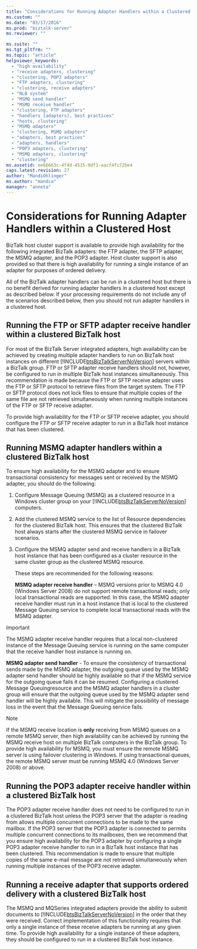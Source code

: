 ```yaml
---
title: "Considerations for Running Adapter Handlers within a Clustered Host1 | Microsoft Docs"
ms.custom: ""
ms.date: "03/17/2016"
ms.prod: "biztalk-server"
ms.reviewer: ""

ms.suite: ""
ms.tgt_pltfrm: ""
ms.topic: "article"
helpviewer_keywords: 
  - "high availability"
  - "receive adapters, clustering"
  - "clustering, POP3 adapters"
  - "FTP adapters, clustering"
  - "clustering, receive adapters"
  - "NLB system"
  - "MSMQ send handler"
  - "MSMQ receive handler"
  - "clustering, FTP adapters"
  - "handlers [adapters], best practices"
  - "hosts, clustering"
  - "MSMQ adapters"
  - "clustering, MSMQ adapters"
  - "adapters, best practices"
  - "adapters, handlers"
  - "POP3 adapters, clustering"
  - "MSMQ adapters, clustering"
  - "clustering"
ms.assetid: ee66663c-4f4d-4515-9df1-aacf4fc72be4
caps.latest.revision: 27
author: "MandiOhlinger"
ms.author: "mandia"
manager: "anneta"
---
```

# Considerations for Running Adapter Handlers within a Clustered Host
BizTalk host cluster support is available to provide high availability for the following integrated BizTalk adapters: the FTP adapter, the SFTP adapter, the MSMQ adapter, and the POP3 adapter. Host cluster support is also provided so that there is high availability for running a single instance of an adapter for purposes of ordered delivery.  
  
 All of the BizTalk adapter handlers  can be run in a clustered host but there is no benefit derived for running adapter handlers in a clustered host except as described below. If your processing requirements do not include any of the scenarios described below, then you should not run adapter handlers in a clustered host.  
  
## Running the FTP or SFTP adapter receive handler within a clustered BizTalk host  
 For most of the BizTalk Server integrated adapters, high availability can be achieved by creating multiple adapter handlers to run on BizTalk host instances on different [!INCLUDE[btsBizTalkServerNoVersion](../includes/btsbiztalkservernoversion-md.md)] servers within a BizTalk group. FTP or SFTP adapter receive handlers should not, however, be configured to run in multiple BizTalk host instances simultaneously. This recommendation is made because the FTP or SFTP receive adapter uses the FTP or SFTP protocol to retrieve files from the target system. The FTP or SFTP protocol does not lock files to ensure that multiple copies of the same file are not retrieved simultaneously when running multiple instances of the FTP or SFTP receive adapter.  
  
 To provide high availability for the FTP or SFTP receive adapter, you should configure the FTP or SFTP receive adapter to run in a BizTalk host instance that has been clustered.  
  
## Running MSMQ adapter handlers within a clustered BizTalk host  
 To ensure high availability for the MSMQ adapter and to ensure transactional consistency for messages sent or received by the MSMQ adapter, you should do the following:  
  
1. Configure Message Queuing (MSMQ) as a clustered resource in a Windows cluster group on your [!INCLUDE[btsBizTalkServerNoVersion](../includes/btsbiztalkservernoversion-md.md)] computers.  
  
2. Add the clustered MSMQ service to the list of Resource dependencies for the clustered BizTalk host. This ensures that the clustered BizTalk host always starts after the clustered MSMQ service in failover scenarios.  
  
3. Configure the MSMQ adapter send and receive handlers in a BizTalk host instance that has been configured as a cluster resource in the same cluster group as the clustered MSMQ resource.  
  
   These steps are recommended for the following reasons:  
  
   **MSMQ adapter receive handler** – MSMQ versions prior to MSMQ 4.0 (Windows Server 2008) do not support remote transactional reads; only local transactional reads are supported. In this case, the MSMQ adapter receive handler must run in a host instance that is local to the clustered Message Queuing service to complete local transactional reads with the MSMQ adapter.  
  
> [!IMPORTANT]
>  The MSMQ adapter receive handler requires that a local non-clustered instance of the Message Queuing service is running on the same computer that the receive handler host instance is running on.  
  
 **MSMQ adapter send handler** - To ensure the consistency of transactional sends made by the MSMQ adapter, the outgoing queue used by the MSMQ adapter send handler should be highly available so that if the MSMQ service for the outgoing queue fails it can be resumed. Configuring a clustered Message Queuingresource and the MSMQ adapter handlers in a cluster group will ensure that the outgoing queue used by the MSMQ adapter send handler will be highly available. This will mitigate the possibility of message loss in the event that the Message Queuing service fails.  
  
> [!NOTE]
>  If the MSMQ receive location is **only** receiving from MSMQ queues on a remote MSMQ server, then high availability can be achieved by running the MSMQ receive host on multiple BizTalk computers in the BizTalk group.  To provide high availability for MSMQ, you must ensure the remote MSMQ server is using failover clustering in Windows.  If using transactional queues, the remote MSMQ server must be running MSMQ 4.0 (Windows Server 2008) or above.  
  
## Running the POP3 adapter receive handler within a clustered BizTalk host  
 The POP3 adapter receive handler does not need to be configured to run in a clustered BizTalk host unless the POP3 server that the adapter is reading from allows multiple concurrent connections to be made to the same mailbox. If the POP3 server that the POP3 adapter is connected to permits multiple concurrent connections to its mailboxes, then we recommend that you ensure high availability for the POP3 adapter by configuring a single POP3 adapter receive handler to run in a BizTalk host instance that has been clustered. This recommendation is made to ensure that multiple copies of the same e-mail message are not retrieved simultaneously when running multiple instances of the POP3 receive adapter.  
  
## Running a receive adapter that supports ordered delivery with a clustered BizTalk host  
 The MSMQ and MQSeries integrated adapters provide the ability to submit documents to [!INCLUDE[btsBizTalkServerNoVersion](../includes/btsbiztalkservernoversion-md.md)] in the order that they were received. Correct implementation of this functionality requires that only a single instance of these receive adapters be running at any given time. To provide high availability for a single instance of these adapters, they should be configured to run in a clustered BizTalk host instance.